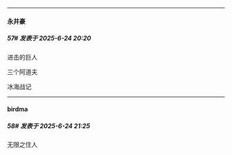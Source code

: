 ﻿
*****

####  永井豪  
##### 57#       发表于 2025-6-24 20:20

进击的巨人

三个阿道夫

冰海战记


*****

####  birdma  
##### 58#       发表于 2025-6-24 21:25

无限之住人


